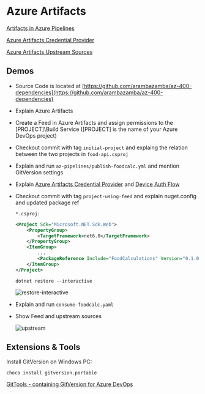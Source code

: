# Azure Artifacts

[Artifacts in Azure Pipelines](https://docs.microsoft.com/en-us/azure/devops/pipelines/artifacts/artifacts-overview?view=azure-devops&tabs=nuget)

[Azure Artifacts Credential Provider](https://github.com/microsoft/artifacts-credprovider#azure-artifacts-credential-provider)

[Azure Artifacts Upstream Sources](https://docs.microsoft.com/en-us/azure/devops/artifacts/concepts/upstream-sources?view=azure-devops)

## Demos

- Source Code is located at [https://github.com/arambazamba/az-400-dependencies](https://github.com/arambazamba/az-400-dependencies)

- Explain Azure Artifacts
- Create a Feed in Azure Artifacts and assign permissions to the [PROJECT]\Build Service ([PROJECT] is the name of your Azure DevOps project)
- Checkout commit with tag `initial-project` and explaing the relation between the two projects in `food-api.csproj`
- Explain and run `az-pipelines/publish-foodcalc.yml` and mention GitVersion settings
- Explain [Azure Artifacts Credential Provider](https://github.com/microsoft/artifacts-credprovider) and [Device Auth Flow](https://docs.microsoft.com/en-us/azure/active-directory/develop/v2-oauth2-device-code)
- Checkout commit with tag `project-using-feed` and explain nuget.config and updated package ref

    `*.csproj:`
    ```xml
    <Project Sdk="Microsoft.NET.Sdk.Web">
        <PropertyGroup>
            <TargetFramework>net6.0</TargetFramework>
        </PropertyGroup>
        <ItemGroup>
            ...
            <PackageReference Include="FoodCalculations" Version="0.1.0" /> 
        </ItemGroup>
    </Project>
    ```

    `dotnet restore --interactive`

    ![restore-interactive](_images/restore-interactive.jpg)

- Explain and run `consume-foodcalc.yaml`
- Show Feed and upstream sources

    ![upstream](_images/upstream.png)

## Extensions & Tools

Install GitVersion on Windows PC:

```
choco install gitversion.portable
```

[GitTools - containing GitVersion for Azure DevOps](https://marketplace.visualstudio.com/items?itemName=gittools.gittools)
